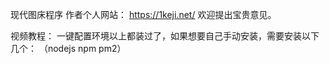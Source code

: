 现代图床程序
作者个人网站：
https://1keji.net/
欢迎提出宝贵意见。

视频教程：
一键配置环境以上都装过了，如果想要自己手动安装，需要安装以下几个：
（nodejs npm pm2）
